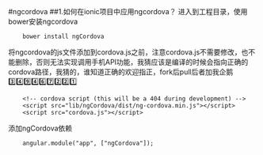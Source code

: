 #ngcordova
##1.如何在ionic项目中应用ngcordova？
进入到工程目录，使用bower安装ngcordova
```
    bower install ngCordova
```

将ngcordova的js文件添加到cordova.js之前，注意cordova.js不需要修改，也不能删除，否则无法实现调用手机API功能，我猜应该是编译的时候会指向正确的cordova路径，我猜的，谁知道正确的欢迎指正，fork后pull后者加我企鹅:three::four::nine::four::six::seven::two::two::one:
```
    <!-- cordova script (this will be a 404 during development) -->
    <script src="lib/ngCordova/dist/ng-cordova.min.js"></script>
    <script src="cordova.js"></script>
```
添加ngCordova依赖
```
    angular.module("app", ["ngCordova"]);
```


